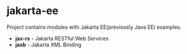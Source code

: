 # jakarta-ee

Project contains modules with Jakarta EE(previously Java EE) examples.

- **jax-rs** - Jakarta RESTful Web Services
- **jaxb** - Jakarta XML Binding